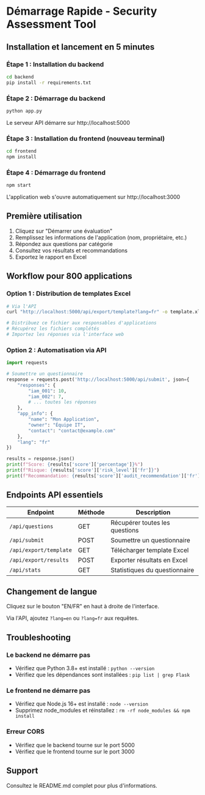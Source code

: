 # Démarrage Rapide - Security Assessment Tool

## Installation et lancement en 5 minutes

### Étape 1 : Installation du backend

```bash
cd backend
pip install -r requirements.txt
```

### Étape 2 : Démarrage du backend

```bash
python app.py
```

Le serveur API démarre sur http://localhost:5000

### Étape 3 : Installation du frontend (nouveau terminal)

```bash
cd frontend
npm install
```

### Étape 4 : Démarrage du frontend

```bash
npm start
```

L'application web s'ouvre automatiquement sur http://localhost:3000

## Première utilisation

1. Cliquez sur "Démarrer une évaluation"
2. Remplissez les informations de l'application (nom, propriétaire, etc.)
3. Répondez aux questions par catégorie
4. Consultez vos résultats et recommandations
5. Exportez le rapport en Excel

## Workflow pour 800 applications

### Option 1 : Distribution de templates Excel

```bash
# Via l'API
curl "http://localhost:5000/api/export/template?lang=fr" -o template.xlsx

# Distribuez ce fichier aux responsables d'applications
# Récupérez les fichiers complétés
# Importez les réponses via l'interface web
```

### Option 2 : Automatisation via API

```python
import requests

# Soumettre un questionnaire
response = requests.post('http://localhost:5000/api/submit', json={
    "responses": {
        "iam_001": 10,
        "iam_002": 7,
        # ... toutes les réponses
    },
    "app_info": {
        "name": "Mon Application",
        "owner": "Équipe IT",
        "contact": "contact@example.com"
    },
    "lang": "fr"
})

results = response.json()
print(f"Score: {results['score']['percentage']}%")
print(f"Risque: {results['score']['risk_level']['fr']}")
print(f"Recommandation: {results['score']['audit_recommendation']['fr']}")
```

## Endpoints API essentiels

| Endpoint | Méthode | Description |
|----------|---------|-------------|
| `/api/questions` | GET | Récupérer toutes les questions |
| `/api/submit` | POST | Soumettre un questionnaire |
| `/api/export/template` | GET | Télécharger template Excel |
| `/api/export/results` | POST | Exporter résultats en Excel |
| `/api/stats` | GET | Statistiques du questionnaire |

## Changement de langue

Cliquez sur le bouton "EN/FR" en haut à droite de l'interface.

Via l'API, ajoutez `?lang=en` ou `?lang=fr` aux requêtes.

## Troubleshooting

### Le backend ne démarre pas
- Vérifiez que Python 3.8+ est installé : `python --version`
- Vérifiez que les dépendances sont installées : `pip list | grep Flask`

### Le frontend ne démarre pas
- Vérifiez que Node.js 16+ est installé : `node --version`
- Supprimez node_modules et réinstallez : `rm -rf node_modules && npm install`

### Erreur CORS
- Vérifiez que le backend tourne sur le port 5000
- Vérifiez que le frontend tourne sur le port 3000

## Support

Consultez le README.md complet pour plus d'informations.
